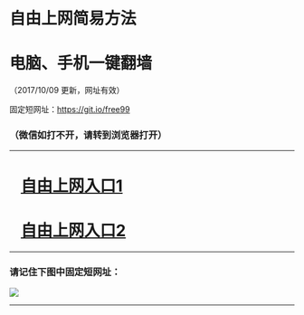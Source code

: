 ﻿# 自由上网简易方法

# 电脑、手机一键翻墙

（2017/10/09 更新，网址有效）

固定短网址：https://git.io/free99

### （微信如打不开，请转到浏览器打开）


***





# &nbsp;&nbsp; <a href="http://ft818117773.fwq-tz-1001.info/fwqtz01.html?t=100900111600 " target="_blank">自由上网入口1</a>
# &nbsp;&nbsp; <a href="http://ft699813218.fwq-tz-1002.info/fwqtz02.html?t=100900121007 " target="_blank">自由上网入口2</a>
***

### 请记住下图中固定短网址：

<img src="https://s3-us-west-2.amazonaws.com/fwq-1001/yjfq-20170905okok.png" /> 


***

